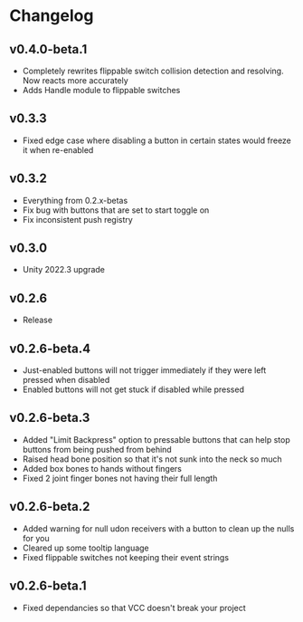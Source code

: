 # Changelog

## v0.4.0-beta.1
- Completely rewrites flippable switch collision detection and resolving. Now reacts more accurately
- Adds Handle module to flippable switches

## v0.3.3
- Fixed edge case where disabling a button in certain states would freeze it when re-enabled

## v0.3.2
- Everything from 0.2.x-betas
- Fix bug with buttons that are set to start toggle on
- Fix inconsistent push registry

## v0.3.0
- Unity 2022.3 upgrade

## v0.2.6
- Release

## v0.2.6-beta.4
- Just-enabled buttons will not trigger immediately if they were left pressed when disabled
- Enabled buttons will not get stuck if disabled while pressed

## v0.2.6-beta.3
- Added "Limit Backpress" option to pressable buttons that can help stop buttons from being pushed from behind
- Raised head bone position so that it's not sunk into the neck so much
- Added box bones to hands without fingers
- Fixed 2 joint finger bones not having their full length

## v0.2.6-beta.2
- Added warning for null udon receivers with a button to clean up the nulls for you
- Cleared up some tooltip language
- Fixed flippable switches not keeping their event strings

## v0.2.6-beta.1
- Fixed dependancies so that VCC doesn't break your project
